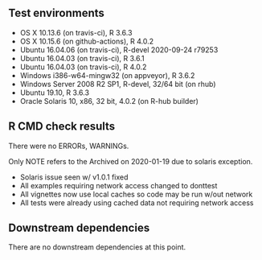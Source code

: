 ## Test environments
* OS X 10.13.6 (on travis-ci), R 3.6.3
* OS X 10.15.6 (on github-actions), R 4.0.2
* Ubuntu 16.04.06 (on travis-ci), R-devel 2020-09-24 r79253
* Ubuntu 16.04.03 (on travis-ci), R 3.6.1
* Ubuntu 16.04.03 (on travis-ci), R 4.0.2
* Windows i386-w64-mingw32 (on appveyor), R 3.6.2
* Windows Server 2008 R2 SP1, R-devel, 32/64 bit (on rhub)
* Ubuntu 19.10, R 3.6.3
* Oracle Solaris 10, x86, 32 bit, 4.0.2 (on R-hub builder)

## R CMD check results
There were no ERRORs, WARNINGs.

Only NOTE refers to the Archived on 2020-01-19 due to solaris exception.

 * Solaris issue seen w/ v1.0.1 fixed
 * All examples requiring network access changed to donttest
 * All vignettes now use local caches so code may be run w/out network
 * All tests were already using cached data not requiring network access

## Downstream dependencies
There are no downstream dependencies at this point.
